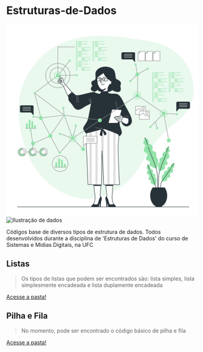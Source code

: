 # Estruturas-de-Dados

![Ilustração de dados](4117022.jpg)
<image src="4117022.jpg" alt="Ilustração de dados" width=50%>

Códigos base de diversos tipos de estrutura de dados. Todos desenvolvidos durante a disciplina de 'Estruturas de Dados' do curso de Sistemas e Mídias Digitais, na UFC


## Listas
> Os tipos de listas que podem ser encontrados são: lista simples, lista simplesmente encadeada e lista duplamente encadeada

[Acesse a pasta!](/Lists)

## Pilha e Fila
> No momento, pode ser encontrado o código básico de pilha e fila

[Acesse a pasta!](/Stack%20and%20Queue)

